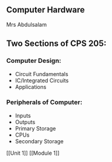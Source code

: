 ## Computer Hardware
Mrs Abdulsalam

## Two Sections of CPS 205:

### Computer Design:
- Circuit Fundamentals
- IC/Integrated Circuits
- Applications

### Peripherals of Computer:
- Inputs
- Outputs
- Primary Storage
- CPUs
- Secondary Storage

[[Unit 1]]
[[Module 1]]